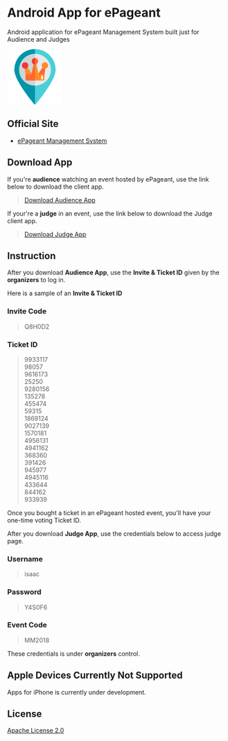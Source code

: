 # Android App for ePageant
Android application for ePageant Management System built just for Audience and Judges

 ![Icon](https://github.com/isaacdarcilla/ePageantClient/blob/master/placeholder%20(1).png) 

## Official Site

+ [ePageant Management System](http://epageant.x10.bz)

## Download App 

If you're **audience** watching an event hosted by ePageant, use the link below to download the client app.

> [Download Audience App](https://drive.google.com/open?id=1weMrSLTR7c7of2khqNno_ZbaYcHWHyWv)

If your're a **judge** in an event, use the link below to download the Judge client app.

> [Download Judge App](https://drive.google.com/open?id=1wmbIkiCm-Lka6hoTW1ok3lpd3pfswU4F)

## Instruction

After you download **Audience App**, use the **Invite & Ticket ID** given by the **organizers** to log in.

Here is a sample of an **Invite & Ticket ID**

### Invite Code ###
> Q8H0D2

### Ticket ID ###
> 9933117<br>
> 98057<br>
> 9616173<br>
> 25250<br>
> 9280156<br>
> 135278<br>
> 455474<br>
> 59315<br>
> 1869124<br>
> 9027139<br>
> 1570181<br>
> 4956131<br>
> 4941162<br>
> 368360<br>
> 391426<br>
> 945977<br>
> 4945116<br>
> 433644<br>
> 844162<br>
> 933939<br>

Once you bought a ticket in an ePageant hosted event, you'll have your one-time voting Ticket ID.

After you download **Judge App**, use the credentials below to access judge page.

### Username ###
> isaac 

### Password ###
> Y4S0F6 

### Event Code ###
> MM2018

These credentials is under **organizers** control. 

## Apple Devices Currently Not Supported ##

Apps for iPhone is currently under development.

## License

[Apache License 2.0](https://github.com/isaacdarcilla/ePageantClient/blob/master/LICENSE)
